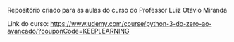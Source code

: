 Repositório criado para as aulas do curso do Professor Luiz Otávio Miranda

Link do curso: https://www.udemy.com/course/python-3-do-zero-ao-avancado/?couponCode=KEEPLEARNING
